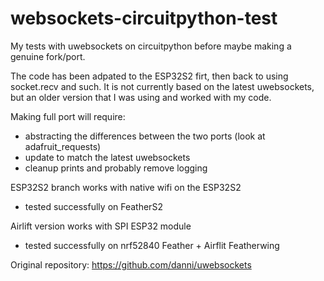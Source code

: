 # websockets-circuitpython-test
My tests with uwebsockets on circuitpython before maybe making a genuine fork/port.

The code has been adpated to the ESP32S2 firt, then back to using socket.recv and such. It is not currently based on the latest uwebsockets, but an older version that I was using and worked with my code.

Making full port will require:
- abstracting the differences between the two ports (look at adafruit_requests)
- update to match the latest uwebsockets
- cleanup prints and probably remove logging

ESP32S2 branch works with native wifi on the ESP32S2
- tested successfully on FeatherS2

Airlift version works with SPI ESP32 module
- tested successfully on nrf52840 Feather + Airflit Featherwing

Original repository:
https://github.com/danni/uwebsockets

